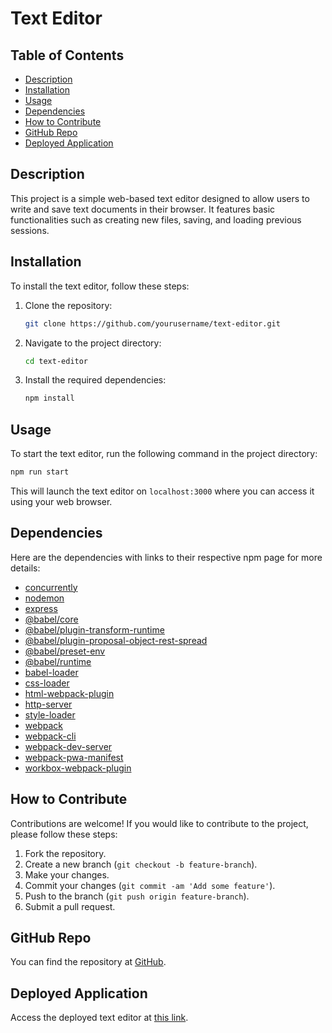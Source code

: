 
# Text Editor

## Table of Contents
- [Description](#description)
- [Installation](#installation)
- [Usage](#usage)
- [Dependencies](#dependencies)
- [How to Contribute](#how-to-contribute)
- [GitHub Repo](#github-repo)
- [Deployed Application](#deployed-application)

## Description
This project is a simple web-based text editor designed to allow users to write and save text documents in their browser. It features basic functionalities such as creating new files, saving, and loading previous sessions.

## Installation
To install the text editor, follow these steps:
1. Clone the repository:
   ```bash
   git clone https://github.com/yourusername/text-editor.git
   ```
2. Navigate to the project directory:
   ```bash
   cd text-editor
   ```

3. Install the required dependencies:
   ```bash
   npm install
   ```

## Usage
To start the text editor, run the following command in the project directory:
```bash
npm run start
```
This will launch the text editor on `localhost:3000` where you can access it using your web browser.

## Dependencies
Here are the dependencies with links to their respective npm page for more details:
- [concurrently](https://www.npmjs.com/package/concurrently)
- [nodemon](https://www.npmjs.com/package/nodemon)
- [express](https://www.npmjs.com/package/express)
- [@babel/core](https://www.npmjs.com/package/@babel/core)
- [@babel/plugin-transform-runtime](https://www.npmjs.com/package/@babel/plugin-transform-runtime)
- [@babel/plugin-proposal-object-rest-spread](https://www.npmjs.com/package/@babel/plugin-proposal-object-rest-spread)
- [@babel/preset-env](https://www.npmjs.com/package/@babel/preset-env)
- [@babel/runtime](https://www.npmjs.com/package/@babel/runtime)
- [babel-loader](https://www.npmjs.com/package/babel-loader)
- [css-loader](https://www.npmjs.com/package/css-loader)
- [html-webpack-plugin](https://www.npmjs.com/package/html-webpack-plugin)
- [http-server](https://www.npmjs.com/package/http-server)
- [style-loader](https://www.npmjs.com/package/style-loader)
- [webpack](https://www.npmjs.com/package/webpack)
- [webpack-cli](https://www.npmjs.com/package/webpack-cli)
- [webpack-dev-server](https://www.npmjs.com/package/webpack-dev-server)
- [webpack-pwa-manifest](https://www.npmjs.com/package/webpack-pwa-manifest)
- [workbox-webpack-plugin](https://www.npmjs.com/package/workbox-webpack-plugin)


## How to Contribute
Contributions are welcome! If you would like to contribute to the project, please follow these steps:
1. Fork the repository.
2. Create a new branch (`git checkout -b feature-branch`).
3. Make your changes.
4. Commit your changes (`git commit -am 'Add some feature'`).
5. Push to the branch (`git push origin feature-branch`).
6. Submit a pull request.

## GitHub Repo
You can find the repository at [GitHub]().

## Deployed Application
Access the deployed text editor at [this link]().
